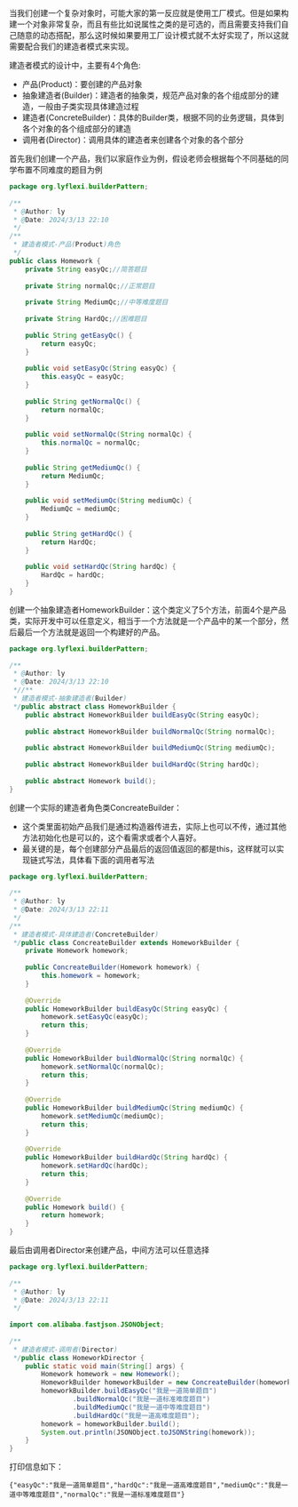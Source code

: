 当我们创建一个复杂对象时，可能大家的第一反应就是使用工厂模式。但是如果构建一个对象非常复杂，而且有些比如说属性之类的是可选的，而且需要支持我们自己随意的动态搭配，那么这时候如果要用工厂设计模式就不太好实现了，所以这就需要配合我们的建造者模式来实现。

建造者模式的设计中，主要有4个角色:
- 产品(Product)：要创建的产品对象
- 抽象建造者(Builder)：建造者的抽象类，规范产品对象的各个组成部分的建造，一般由子类实现具体建造过程
- 建造者(ConcreteBuilder)：具体的Builder类，根据不同的业务逻辑，具体到各个对象的各个组成部分的建造
- 调用者(Director)：调用具体的建造者来创建各个对象的各个部分

首先我们创建一个产品，我们以家庭作业为例，假设老师会根据每个不同基础的同学布置不同难度的题目为例
```java
package org.lyflexi.builderPattern;  
  
/**  
 * @Author: ly  
 * @Date: 2024/3/13 22:10  
 */  
/**  
 * 建造者模式-产品(Product)角色  
 */  
public class Homework {  
    private String easyQc;//简答题目  
  
    private String normalQc;//正常题目  
  
    private String MediumQc;//中等难度题目  
  
    private String HardQc;//困难题目  
  
    public String getEasyQc() {  
        return easyQc;  
    }  
  
    public void setEasyQc(String easyQc) {  
        this.easyQc = easyQc;  
    }  
  
    public String getNormalQc() {  
        return normalQc;  
    }  
  
    public void setNormalQc(String normalQc) {  
        this.normalQc = normalQc;  
    }  
  
    public String getMediumQc() {  
        return MediumQc;  
    }  
  
    public void setMediumQc(String mediumQc) {  
        MediumQc = mediumQc;  
    }  
  
    public String getHardQc() {  
        return HardQc;  
    }  
  
    public void setHardQc(String hardQc) {  
        HardQc = hardQc;  
    }  
}
```
创建一个抽象建造者HomeworkBuilder：这个类定义了5个方法，前面4个是产品类，实际开发中可以任意定义，相当于一个方法就是一个产品中的某一个部分，然后最后一个方法就是返回一个构建好的产品。
```java
package org.lyflexi.builderPattern;  
  
/**  
 * @Author: ly  
 * @Date: 2024/3/13 22:10  
 *//**  
 * 建造者模式-抽象建造者(Builder)  
 */public abstract class HomeworkBuilder {  
    public abstract HomeworkBuilder buildEasyQc(String easyQc);  
  
    public abstract HomeworkBuilder buildNormalQc(String normalQc);  
  
    public abstract HomeworkBuilder buildMediumQc(String mediumQc);  
  
    public abstract HomeworkBuilder buildHardQc(String hardQc);  
  
    public abstract Homework build();  
}
```
创建一个实际的建造者角色类ConcreateBuilder：
- 这个类里面初始产品我们是通过构造器传进去，实际上也可以不传，通过其他方法初始化也是可以的，这个看需求或者个人喜好。
- 最关键的是，每个创建部分产品最后的返回值返回的都是this，这样就可以实现链式写法，具体看下面的调用者写法
```java
package org.lyflexi.builderPattern;  
  
/**  
 * @Author: ly  
 * @Date: 2024/3/13 22:11  
 */  
/**  
 * 建造者模式-具体建造者(ConcreteBuilder)  
 */public class ConcreateBuilder extends HomeworkBuilder {  
    private Homework homework;  
  
    public ConcreateBuilder(Homework homework) {  
        this.homework = homework;  
    }  
  
    @Override  
    public HomeworkBuilder buildEasyQc(String easyQc) {  
        homework.setEasyQc(easyQc);  
        return this;  
    }  
  
    @Override  
    public HomeworkBuilder buildNormalQc(String normalQc) {  
        homework.setNormalQc(normalQc);  
        return this;  
    }  
  
    @Override  
    public HomeworkBuilder buildMediumQc(String mediumQc) {  
        homework.setMediumQc(mediumQc);  
        return this;  
    }  
  
    @Override  
    public HomeworkBuilder buildHardQc(String hardQc) {  
        homework.setHardQc(hardQc);  
        return this;  
    }  
  
    @Override  
    public Homework build() {  
        return homework;  
    }  
}
```
最后由调用者Director来创建产品，中间方法可以任意选择
```java
package org.lyflexi.builderPattern;  
  
/**  
 * @Author: ly  
 * @Date: 2024/3/13 22:11  
 */  
  
import com.alibaba.fastjson.JSONObject;  
  
/**  
 * 建造者模式-调用者(Director)  
 */public class HomeworkDirector {  
    public static void main(String[] args) {  
        Homework homework = new Homework();  
        HomeworkBuilder homeworkBuilder = new ConcreateBuilder(homework);  
        homeworkBuilder.buildEasyQc("我是一道简单题目")  
                .buildNormalQc("我是一道标准难度题目")  
                .buildMediumQc("我是一道中等难度题目")  
                .buildHardQc("我是一道高难度题目");  
        homework = homeworkBuilder.build();  
        System.out.println(JSONObject.toJSONString(homework));  
    }  
}
```
打印信息如下：
```shell
{"easyQc":"我是一道简单题目","hardQc":"我是一道高难度题目","mediumQc":"我是一道中等难度题目","normalQc":"我是一道标准难度题目"}
```